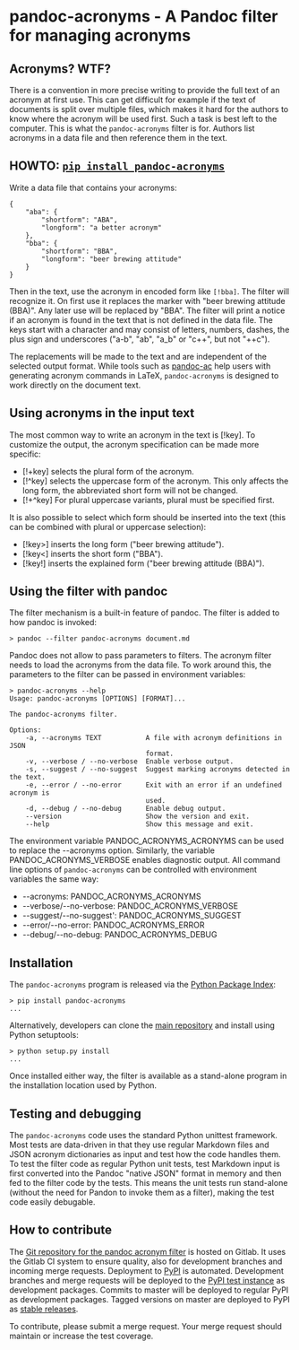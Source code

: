 # pandoc-acronyms - A Pandoc filter for managing acronyms

## Acronyms? WTF?

There is a convention in more precise writing to provide the full text
of an acronym at first use. This can get difficult for example if the
text of documents is split over multiple files, which makes it hard
for the authors to know where the acronym will be used first. Such a
task is best left to the computer. This is what the `pandoc-acronyms`
filter is for. Authors list acronyms in a data file and then reference
them in the text.

## HOWTO: [`pip install pandoc-acronyms`](https://pypi.org/project/pandoc-acronyms/)

Write a data file that contains your acronyms:

    {
		"aba": {
			"shortform": "ABA",
			"longform": "a better acronym"
		},
		"bba": {
			"shortform": "BBA",
			"longform": "beer brewing attitude"
		}
	}

Then in the text, use the acronym in encoded form like `[!bba]`. The
filter will recognize it. On first use it replaces the marker with
"beer brewing attitude (BBA)".  Any later use will be replaced by
"BBA". The filter will print a notice if an acronym is found in the
text that is not defined in the data file. The keys start with a
character and may consist of letters, numbers, dashes, the plus sign
and underscores ("a-b", "ab", "a_b" or "c++", but not "++c").

The replacements will be made to the text and are independent of the
selected output format. While tools such
as [pandoc-ac](https://github.com/Enet4/pandoc-ac) help users with
generating acronym commands in LaTeX, `pandoc-acronyms` is designed to
work directly on the document text.

## Using acronyms in the input text

The most common way to write an acronym in the text is [!key]. To customize the output, the acronym specification can be made more specific:

* [!+key] selects the plural form of the acronym.
* [!^key] selects the uppercase form of the acronym. This only affects the long form, the abbreviated short form will not be changed.
* [!+^key] For plural uppercase variants, plural must be specified first.

It is also possible to select which form should be inserted into the text (this can be combined with plural or uppercase selection):

* [!key>] inserts the long form ("beer brewing attitude").
* [!key<] inserts the short form ("BBA").
* [!key!] inserts the explained form ("beer brewing attitude (BBA)").

## Using the filter with pandoc

The filter mechanism is a built-in feature of pandoc. The filter is
added to how pandoc is invoked:

	> pandoc --filter pandoc-acronyms document.md

Pandoc does not allow to pass parameters to filters. The
acronym filter needs to load the acronyms from the data file. To work
around this, the parameters to the filter can be passed in environment
variables:

	> pandoc-acronyms --help
	Usage: pandoc-acronyms [OPTIONS] [FORMAT]...

	The pandoc-acronyms filter.

	Options:
		-a, --acronyms TEXT           A file with acronym definitions in JSON
        		                      format.
		-v, --verbose / --no-verbose  Enable verbose output.
		-s, --suggest / --no-suggest  Suggest marking acronyms detected in the text.
		-e, --error / --no-error      Exit with an error if an undefined acronym is
									  used.
		-d, --debug / --no-debug      Enable debug output.
		--version                     Show the version and exit.
		--help                        Show this message and exit.

The environment variable PANDOC_ACRONYMS_ACRONYMS can be used to
replace the --acronyms option. Similarly, the variable
PANDOC_ACRONYMS_VERBOSE enables diagnostic output. All command line options
of `pandoc-acronyms` can be controlled with environment variables the same
way:

* --acronyms: PANDOC_ACRONYMS_ACRONYMS
* --verbose/--no-verbose: PANDOC_ACRONYMS_VERBOSE
* --suggest/--no-suggest': PANDOC_ACRONYMS_SUGGEST
* --error/--no-error: PANDOC_ACRONYMS_ERROR
* --debug/--no-debug: PANDOC_ACRONYMS_DEBUG

## Installation

The `pandoc-acronyms` program is released via the [Python Package Index](https://pypi.org/):

	> pip install pandoc-acronyms
	...

Alternatively, developers can clone
the [main repository](https://gitlab.com/mirkoboehm/pandoc-acronyms)
and install using Python setuptools:

	> python setup.py install
	...

Once installed either way, the filter is available as a stand-alone program in the
installation location used by Python.

## Testing and debugging

The `pandoc-acronyms` code uses the standard Python unittest
framework. Most tests are data-driven in that they use regular
Markdown files and JSON acronym dictionaries as input and test how the
code handles them. To test the filter code as regular Python unit
tests, test Markdown input is first converted into the Pandoc "native
JSON" format in memory and then fed to the filter code by the
tests. This means the unit tests run stand-alone (without the need for
Pandon to invoke them as a filter), making the test code easily
debugable.

## How to contribute

The
[Git repository for the pandoc acronym filter](https://gitlab.com/mirkoboehm/pandoc-acronyms) is
hosted on Gitlab. It uses the Gitlab CI system to ensure quality, also
for development branches and incoming merge requests. Deployment
to [PyPI](https://pypi.org/) is automated. Development branches and
merge requests will be deployed to
the
[PyPI test instance](https://test.pypi.org/project/pandoc-acronyms/)
as development packages. Commits to master will be deployed to regular
PyPI as development packages. Tagged versions on master are deployed
to PyPI
as
[stable releases](https://pypi.org/project/pandoc-acronyms/#history).

To contribute, please submit a merge request. Your merge
request should maintain or increase the test coverage.
